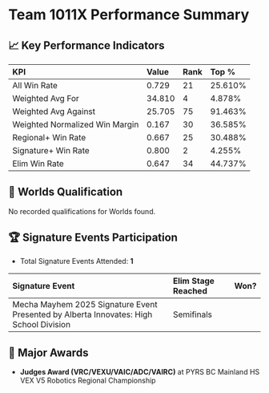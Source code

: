 # Team 1011X Performance Summary

## 📈 Key Performance Indicators
| KPI | Value | Rank | Top % |
|:---|:---|:---|:---|
| All Win Rate | 0.729 | 21 | 25.610% |
| Weighted Avg For | 34.810 | 4 | 4.878% |
| Weighted Avg Against | 25.705 | 75 | 91.463% |
| Weighted Normalized Win Margin | 0.167 | 30 | 36.585% |
| Regional+ Win Rate | 0.667 | 25 | 30.488% |
| Signature+ Win Rate | 0.800 | 2 | 4.255% |
| Elim Win Rate | 0.647 | 34 | 44.737% |


## 🎯 Worlds Qualification
No recorded qualifications for Worlds found.

## 🏆 Signature Events Participation
- Total Signature Events Attended: **1**

| Signature Event | Elim Stage Reached | Won? |
|:----------------|:-------------------|:----|
| Mecha Mayhem 2025 Signature Event Presented by Alberta Innovates: High School Division | Semifinals |  |


## 🥇 Major Awards
- **Judges Award (VRC/VEXU/VAIC/ADC/VAIRC)** at PYRS BC Mainland HS VEX V5 Robotics Regional Championship

